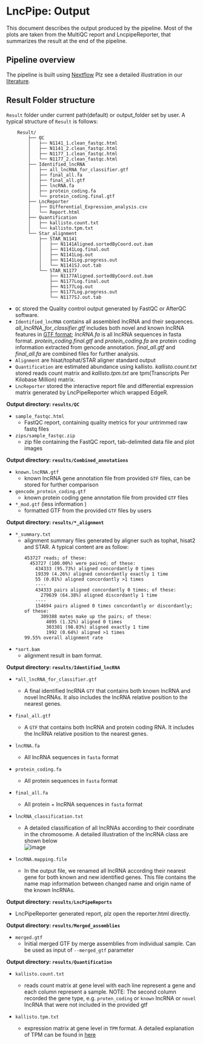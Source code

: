 # LncPipe: Output

This document describes the output produced by the pipeline. Most of the plots are taken from the MultiQC report and  LncpipeReporter, that summarizes the result at the end of the pipeline.


## Pipeline overview
The pipeline is built using [Nextflow](https://www.nextflow.io/)
Plz see a detailed illustration in our [literature](https://linkinghub.elsevier.com/retrieve/pii/S1673-8527(18)30117-6). 

## Result Folder structure

`Result` folder under current path(default) or output_folder set by user. A typical structure of `Result` is follows:

        Result/
            ├── QC
            │   ├── N1141_1.clean_fastqc.html
            │   ├── N1141_2.clean_fastqc.html
            │   ├── N1177_1.clean_fastqc.html
            │   └── N1177_2.clean_fastqc.html
            ├── Identified_lncRNA
            │   ├── all_lncRNA_for_classifier.gtf
            │   ├── final_all.fa
            │   ├── final_all.gtf
            │   ├── lncRNA.fa
            │   ├── protein_coding.fa
            │   └── protein_coding.final.gtf
            ├── LncReporter
            │   ├── Differential_Expression_analysis.csv
            │   └── Report.html
            ├── Quantification
            │   ├── kallisto.count.txt
            │   └── kallisto.tpm.txt
            └── Star_alignment
                ├── STAR_N1141
                │   ├── N1141Aligned.sortedByCoord.out.bam
                │   ├── N1141Log.final.out
                │   ├── N1141Log.out
                │   ├── N1141Log.progress.out
                │   └── N1141SJ.out.tab
                └── STAR_N1177
                    ├── N1177Aligned.sortedByCoord.out.bam
                    ├── N1177Log.final.out
                    ├── N1177Log.out
                    ├── N1177Log.progress.out
                    └── N1177SJ.out.tab

* `QC` stored the Quality control output generated by FastQC or AfterQC software.<br>
* `Identified_lncRNA` contains all assembled lncRNA and their sequences. *all_lncRNA_for_classifier.gtf* includes both novel and known lncRNA features in [GTF format](http://www.ensembl.org/info/website/upload/gff.html);
*lncRNA.fa* is all lncRNA sequences in fasta format. *protein_coding.final.gtf* and *protein_coding.fa* are protein coding information extracted from gencode annotation. *final_all.gtf* and *final_all.fa* are combined files for further analysis.<br>
* `Alignment` are hisat/tophat/STAR aligner standard output<br>
* `Quantification` are estimated abundance using kallisto. *kallisto.count.txt* stored reads count matrix and *kallisto.tpm.txt* are tpm(Transcripts Per Kilobase Million) matrix.
* `LncReporter` stored the interactive report file and differential expression matrix generated by LncPipeReporter which wrapped EdgeR.


**Output directory: `results/QC`**

* `sample_fastqc.html`
  * FastQC report, containing quality metrics for your untrimmed raw fastq files
* `zips/sample_fastqc.zip`
  * zip file containing the FastQC report, tab-delimited data file and plot images


**Output directory: `results/Combined_annotations`**  

* `known.lncRNA.gtf`
  * known lncRNA gene annotation file from provided `GTF` files, can be stored for further comparison 
* `gencode_protein_coding.gtf`
  * known protein coding gene annotation file from provided `GTF` files
* `*_mod.gtf` (less information )
  * formatted GTF from the provided `GTF` files by users 

**Output directory: `results/*_alignment`**  

* `*_summary.txt`
  * alignment summary files generated by aligner such as tophat, hisat2 and STAR. A typical content are as follow:  
    ```
    453727 reads; of these:
      453727 (100.00%) were paired; of these:
        434333 (95.73%) aligned concordantly 0 times
        19339 (4.26%) aligned concordantly exactly 1 time
        55 (0.01%) aligned concordantly >1 times
        ----
        434333 pairs aligned concordantly 0 times; of these:
          279639 (64.38%) aligned discordantly 1 time
        ----
        154694 pairs aligned 0 times concordantly or discordantly; of these:
          309388 mates make up the pairs; of these:
            4095 (1.32%) aligned 0 times
            303301 (98.03%) aligned exactly 1 time
            1992 (0.64%) aligned >1 times
    99.55% overall alignment rate 
    ```  
* `*sort.bam`
  * alignment result in bam format.    
      
**Output directory: `results/Identified_lncRNA`**  

* `*all_lncRNA_for_classifier.gtf `
  * A final identified lncRNA `GTF` that contains both known lncRNA and novel lncRNAs. It also includes the lncRNA relative position to the nearest genes.   
  
* `final_all.gtf `
  * A `GTF` that contains both  lncRNA and protein coding RNA. It includes the lncRNA relative position to the nearest genes. 
       
* `lncRNA.fa `
  * All lncRNA sequences in `fasta` format   
  
* `protein_coding.fa`
  * All protein sequences in `fasta` format     
  
* `final_all.fa`
  * All protein + lncRNA sequences in `fasta` format     
   
* `lncRNA_classification.txt`
  * A detailed classification of all lncRNAs according to their coordinate in the chromosome. A detailed illustration of the lncRNA class  are shown below  
   ![image](img/classification.svg)  
   
* `lncRNA.mapping.file`
  * In the output file, we renamed all lncRNA according their nearest gene for both known and new identified genes. This file contains the name map information between changed name and origin name of the known lncRNAs.
     

   
**Output directory: `results/LncPipeReports`**  

  * LncPipeReporter generated report, plz open the reporter.html directly.   
  
**Output directory: `results/Merged_assemblies`** 
 
 * `merged.gtf `
   * Initial merged GTF by merge assemblies from individual sample. Can be used as input of `--merged_gtf` parameter 
      
**Output directory: `results/Quantification`**  

* `kallisto.count.txt `
   * reads count matrix at gene level with each line represent a gene and each column represent a sample. NOTE: The second column recorded the gene type, e.g. `proten_coding` or `known` lncRNA or `novel` lncRNA that were not included in the provided gtf 
      
* `kallisto.tpm.txt`
   * expression matrix at gene level in `TPM` format. A detailed explanation of TPM can be found in [here](https://haroldpimentel.wordpress.com/2014/05/08/what-the-fpkm-a-review-rna-seq-expression-units/)
 




